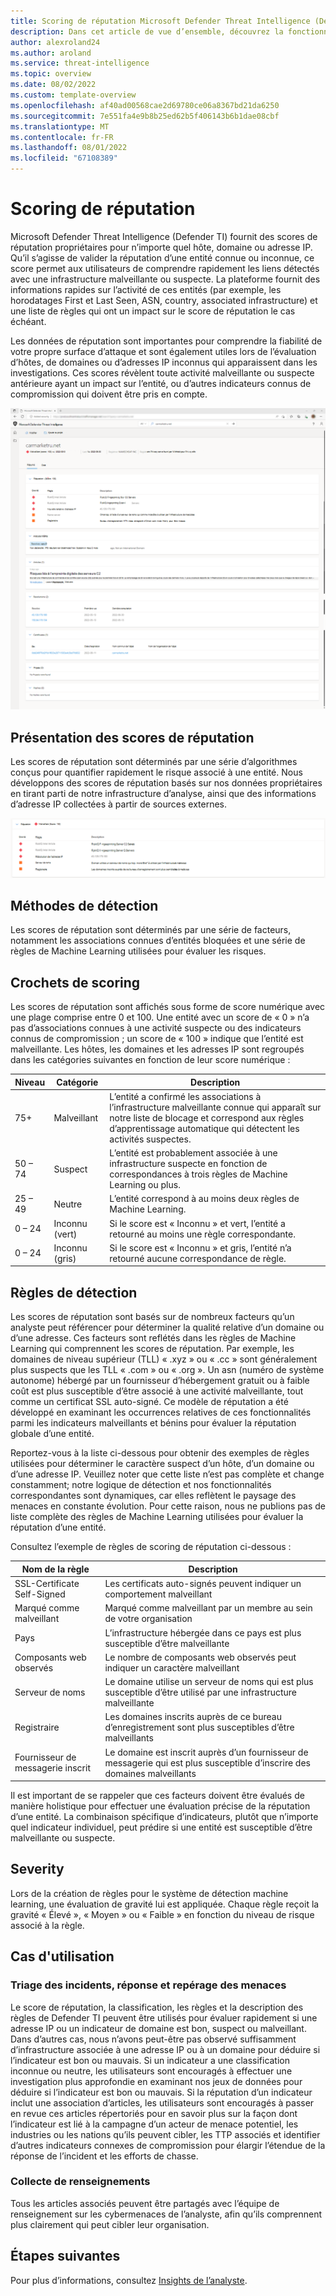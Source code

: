 ```yaml
---
title: Scoring de réputation Microsoft Defender Threat Intelligence (Defender TI)
description: Dans cet article de vue d’ensemble, découvrez la fonctionnalité de scoring de réputation du Microsoft Defender Threat Intelligence (Defender TI).
author: alexroland24
ms.author: aroland
ms.service: threat-intelligence
ms.topic: overview
ms.date: 08/02/2022
ms.custom: template-overview
ms.openlocfilehash: af40ad00568cae2d69780ce06a8367bd21da6250
ms.sourcegitcommit: 7e551fa4e9b8b25ed62b5f406143b6b1dae08cbf
ms.translationtype: MT
ms.contentlocale: fr-FR
ms.lasthandoff: 08/01/2022
ms.locfileid: "67108389"
---
```

# <a name="reputation-scoring"></a>Scoring de réputation

Microsoft Defender Threat Intelligence (Defender TI) fournit des scores de réputation propriétaires pour n’importe quel hôte, domaine ou adresse IP. Qu’il s’agisse de valider la réputation d’une entité connue ou inconnue, ce score permet aux utilisateurs de comprendre rapidement les liens détectés avec une infrastructure malveillante ou suspecte. La plateforme fournit des informations rapides sur l’activité de ces entités (par exemple, les horodatages First et Last Seen, ASN, country, associated infrastructure) et une liste de règles qui ont un impact sur le score de réputation le cas échéant.

Les données de réputation sont importantes pour comprendre la fiabilité de votre propre surface d’attaque et sont également utiles lors de l’évaluation d’hôtes, de domaines ou d’adresses IP inconnus qui apparaissent dans les investigations. Ces scores révèlent toute activité malveillante ou suspecte antérieure ayant un impact sur l’entité, ou d’autres indicateurs connus de compromission qui doivent être pris en compte.

![Capture d’écran de Reputation Edge](media/reputationEdgeScreenshot.png)
## <a name="understanding-reputation-scores"></a>Présentation des scores de réputation

Les scores de réputation sont déterminés par une série d’algorithmes conçus pour quantifier rapidement le risque associé à une entité. Nous développons des scores de réputation basés sur nos données propriétaires en tirant parti de notre infrastructure d’analyse, ainsi que des informations d’adresse IP collectées à partir de sources externes.

![Carte récapitulative de la réputation](media/reputationSummaryCard.png)

## <a name="detection-methods"></a>Méthodes de détection
Les scores de réputation sont déterminés par une série de facteurs, notamment les associations connues d’entités bloquées et une série de règles de Machine Learning utilisées pour évaluer les risques.

## <a name="scoring-brackets"></a>Crochets de scoring
Les scores de réputation sont affichés sous forme de score numérique avec une plage comprise entre 0 et 100. Une entité avec un score de « 0 » n’a pas d’associations connues à une activité suspecte ou des indicateurs connus de compromission ; un score de « 100 » indique que l’entité est malveillante. Les hôtes, les domaines et les adresses IP sont regroupés dans les catégories suivantes en fonction de leur score numérique :

|     Niveau             |     Catégorie              |     Description                                                                                                                                                                          |
|-----------------------|---------------------------|------------------------------------------------------------------------------------------------------------------------------------------------------------------------------------------|
|     75+               |     Malveillant             |     L’entité a confirmé les associations à l’infrastructure malveillante connue qui apparaît sur notre liste de blocage et correspond aux règles d’apprentissage automatique qui détectent les activités suspectes.      |
|     50   – 74         |     Suspect            |     L’entité est probablement associée à une infrastructure suspecte en fonction de correspondances à trois règles de Machine Learning ou plus.                                                           |
|     25   – 49         |     Neutre               |     L’entité correspond à au moins deux règles de Machine Learning.                                                                                                                            |
|     0   – 24          |     Inconnu (vert)     |     Si le score est « Inconnu » et vert, l’entité a retourné au moins une règle correspondante.                                                                                          |
|     0   – 24          |     Inconnu (gris)      |     Si le score est « Inconnu » et gris, l’entité n’a retourné aucune correspondance de règle.                                                                                                |  

## <a name="detection-rules"></a>Règles de détection

Les scores de réputation sont basés sur de nombreux facteurs qu’un analyste peut référencer pour déterminer la qualité relative d’un domaine ou d’une adresse. Ces facteurs sont reflétés dans les règles de Machine Learning qui comprennent les scores de réputation. Par exemple, les domaines de niveau supérieur (TLL) « .xyz » ou « .cc » sont généralement plus suspects que les TLL « .com » ou « .org ». Un asn (numéro de système autonome) hébergé par un fournisseur d’hébergement gratuit ou à faible coût est plus susceptible d’être associé à une activité malveillante, tout comme un certificat SSL auto-signé. Ce modèle de réputation a été développé en examinant les occurrences relatives de ces fonctionnalités parmi les indicateurs malveillants et bénins pour évaluer la réputation globale d’une entité.

Reportez-vous à la liste ci-dessous pour obtenir des exemples de règles utilisées pour déterminer le caractère suspect d’un hôte, d’un domaine ou d’une adresse IP. Veuillez noter que cette liste n’est pas complète et change constamment; notre logique de détection et nos fonctionnalités correspondantes sont dynamiques, car elles reflètent le paysage des menaces en constante évolution. Pour cette raison, nous ne publions pas de liste complète des règles de Machine Learning utilisées pour évaluer la réputation d’une entité.

Consultez l’exemple de règles de scoring de réputation ci-dessous :

|     Nom de la règle                    |     Description                                                                                        |
|------------------------------------|--------------------------------------------------------------------------------------------------------|
|     SSL-Certificate Self-Signed    |     Les certificats auto-signés peuvent indiquer un comportement malveillant                                         |
|     Marqué comme malveillant            |     Marqué comme malveillant par un membre au sein de votre organisation                                         |
|     Pays                        |     L’infrastructure hébergée dans ce pays est plus susceptible d’être malveillante                             |
|     Composants web observés        |     Le nombre de composants web observés peut indiquer un caractère malveillant                                 |
|     Serveur de noms                    |     Le domaine utilise un serveur de noms qui est plus susceptible d’être utilisé par une infrastructure malveillante         |
|     Registraire                      |     Les domaines inscrits auprès de ce bureau d’enregistrement sont plus susceptibles d’être malveillants                           |
|     Fournisseur de messagerie inscrit      |     Le domaine est inscrit auprès d’un fournisseur de messagerie qui est plus susceptible d’inscrire des domaines malveillants    |

Il est important de se rappeler que ces facteurs doivent être évalués de manière holistique pour effectuer une évaluation précise de la réputation d’une entité. La combinaison spécifique d’indicateurs, plutôt que n’importe quel indicateur individuel, peut prédire si une entité est susceptible d’être malveillante ou suspecte.

## <a name="severity"></a>Severity

Lors de la création de règles pour le système de détection machine learning, une évaluation de gravité lui est appliquée. Chaque règle reçoit la gravité « Élevé », « Moyen » ou « Faible » en fonction du niveau de risque associé à la règle.

## <a name="use-cases"></a>Cas d'utilisation

### <a name="incident-triage-response-and-threat-hunting"></a>Triage des incidents, réponse et repérage des menaces
Le score de réputation, la classification, les règles et la description des règles de Defender TI peuvent être utilisés pour évaluer rapidement si une adresse IP ou un indicateur de domaine est bon, suspect ou malveillant. Dans d’autres cas, nous n’avons peut-être pas observé suffisamment d’infrastructure associée à une adresse IP ou à un domaine pour déduire si l’indicateur est bon ou mauvais. Si un indicateur a une classification inconnue ou neutre, les utilisateurs sont encouragés à effectuer une investigation plus approfondie en examinant nos jeux de données pour déduire si l’indicateur est bon ou mauvais. Si la réputation d’un indicateur inclut une association d’articles, les utilisateurs sont encouragés à passer en revue ces articles répertoriés pour en savoir plus sur la façon dont l’indicateur est lié à la campagne d’un acteur de menace potentiel, les industries ou les nations qu’ils peuvent cibler, les TTP associés et identifier d’autres indicateurs connexes de compromission pour élargir l’étendue de la réponse de l’incident et les efforts de chasse.

### <a name="intelligence-gathering"></a>Collecte de renseignements

Tous les articles associés peuvent être partagés avec l’équipe de renseignement sur les cybermenaces de l’analyste, afin qu’ils comprennent plus clairement qui peut cibler leur organisation.

## <a name="next-steps"></a>Étapes suivantes
Pour plus d’informations, consultez [Insights de l’analyste](analyst-insights.md).